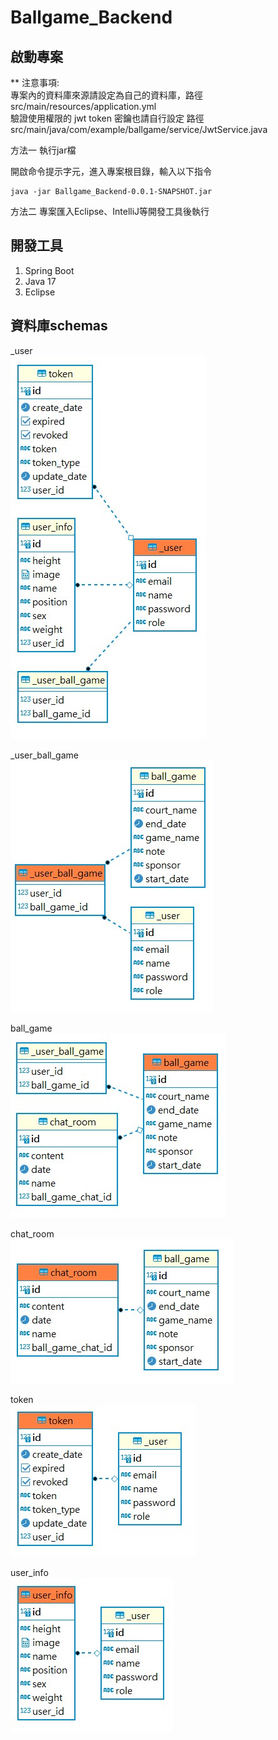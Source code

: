 # Ballgame_Backend

## 啟動專案

** 注意事項:<br/> 
專案內的資料庫來源請設定為自己的資料庫，路徑 src/main/resources/application.yml<br/>
驗證使用權限的 jwt token 密鑰也請自行設定 路徑 src/main/java/com/example/ballgame/service/JwtService.java

方法一 執行jar檔<br/>

開啟命令提示字元，進入專案根目錄，輸入以下指令<br/>
    
    java -jar Ballgame_Backend-0.0.1-SNAPSHOT.jar

方法二 專案匯入Eclipse、IntelliJ等開發工具後執行

## 開發工具

1. Spring Boot
2. Java 17
3. Eclipse

## 資料庫schemas

_user<br/>
<img src="https://github.com/jaylee840831/Ball-Meet/blob/master/image/user-schema.jpg" />

_user_ball_game<br/>
<img src="https://github.com/jaylee840831/Ball-Meet/blob/master/image/user-ball-game-schema.jpg" />

ball_game<br/>
<img src="https://github.com/jaylee840831/Ball-Meet/blob/master/image/ballgame-schema.jpg" />

chat_room<br/>
<img src="https://github.com/jaylee840831/Ball-Meet/blob/master/image/chat-room-schema.jpg" />

token<br/>
<img src="https://github.com/jaylee840831/Ball-Meet/blob/master/image/token-schema.jpg" />

user_info<br/>
<img src="https://github.com/jaylee840831/Ball-Meet/blob/master/image/user-info-schema.jpg" />